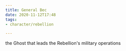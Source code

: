```yaml
---
title: General Bec
date: 2020-11-12T17:48
tags:
- character/rebellion

---
```


the Ghost that leads the Rebellion's military operations
